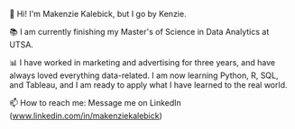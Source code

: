 👋 Hi! I'm Makenzie Kalebick, but I go by Kenzie.

📚 I am currently finishing my Master's of Science in Data Analytics at UTSA.

📊 I have worked in marketing and advertising for three years, and have always loved everything data-related. I am now learning Python, R, SQL, and Tableau, and I am ready to apply what I have learned to the real world.

📫 How to reach me: Message me on LinkedIn (www.linkedin.com/in/makenziekalebick)

<!--
**mkalebick/mkalebick** is a ✨ _special_ ✨ repository because its `README.md` (this file) appears on your GitHub profile.

Here are some ideas to get you started:

- 🔭 I’m currently working on ...
- 🌱 I’m currently learning ...
- 👯 I’m looking to collaborate on ...
- 🤔 I’m looking for help with ...
- 💬 Ask me about ...
- 📫 How to reach me: ...
- 😄 Pronouns: ...
- ⚡ Fun fact: ...
-->
